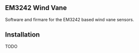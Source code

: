 ## EM3242 Wind Vane 

Software and firmare for the EM3242 based wind vane sensors.

## Installation

TODO


